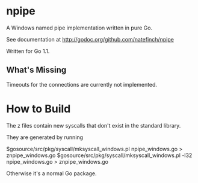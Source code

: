 npipe
=====

A Windows named pipe implementation written in pure Go.

See documentation at http://godoc.org/github.com/natefinch/npipe

Written for Go 1.1.

What's Missing
--------------

Timeouts for the connections are currently not implemented.


How to Build
============

The z files contain new syscalls that don't exist in the standard library.

They are generated by running

$gosource/src/pkg/syscall/mksyscall_windows.pl npipe_windows.go > znpipe_windows.go
$gosource/src/pkg/syscall/mksyscall_windows.pl -l32 npipe_windows.go > znpipe_windows.go

Otherwise it's a normal Go package.

